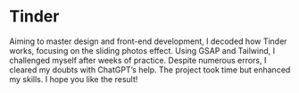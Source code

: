 # Tinder
Aiming to master design and front-end development, I decoded how Tinder works, focusing on the sliding photos effect. Using GSAP and Tailwind, I challenged myself after weeks of practice. Despite numerous errors, I cleared my doubts with ChatGPT’s help. The project took time but enhanced my skills. I hope you like the result!
